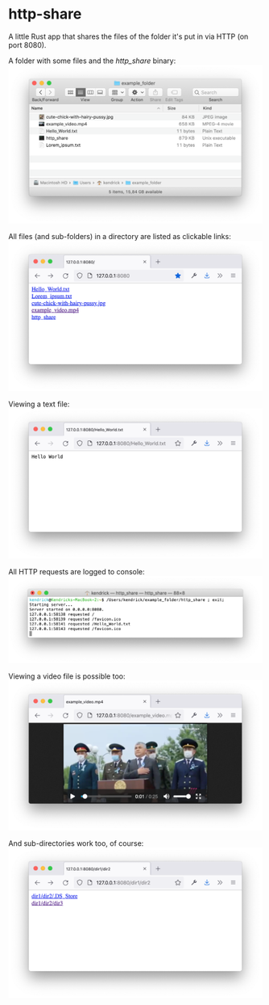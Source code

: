 # http-share
A little Rust app that shares the files of the folder it's put in via HTTP (on port 8080).

A folder with some files and the *http_share* binary:
![](images/1.png "")

All files (and sub-folders) in a directory are listed as clickable links:
![](images/2.png "")

Viewing a text file:
![](images/3.png "")

All HTTP requests are logged to console:
![](images/4.png "")

Viewing a video file is possible too:
![](images/5.png "")

And sub-directories work too, of course:
![](images/6.png "")